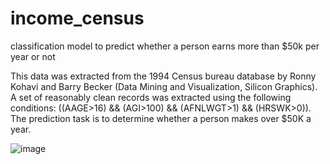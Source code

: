 # income_census
classification  model to predict whether a person earns more than $50k  per year or not


This data was extracted from the 1994 Census bureau database by Ronny Kohavi and Barry Becker (Data Mining and Visualization, Silicon Graphics). 
A set of reasonably clean records was extracted using the following conditions: ((AAGE>16) && (AGI>100) && (AFNLWGT>1) && (HRSWK>0)). 
The prediction task is to determine whether a person makes over $50K a year.


![image](https://user-images.githubusercontent.com/62472111/127283670-6b12d005-325d-44b7-9c56-e61c43fe5cc4.png)







